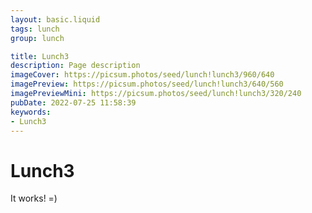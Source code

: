 ```yaml
---
layout: basic.liquid
tags: lunch
group: lunch

title: Lunch3
description: Page description
imageCover: https://picsum.photos/seed/lunch!lunch3/960/640
imagePreview: https://picsum.photos/seed/lunch!lunch3/640/560
imagePreviewMini: https://picsum.photos/seed/lunch!lunch3/320/240
pubDate: 2022-07-25 11:58:39
keywords:
- Lunch3
---
```


# Lunch3

It works! =)
